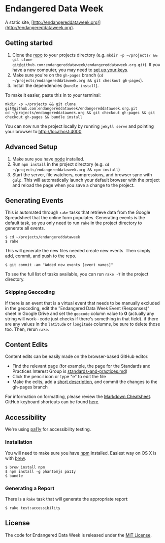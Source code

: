 # Endangered Data Week

A static site, [http://endangereddataweek.org/](http://endangereddataweek.org).

## Getting started

1. Clone the [repo](https://github.com/endangereddataweek/endangereddataweek.org) to your projects directory (e.g. `mkdir -p ~/projects/ && git clone git@github.com:endangereddataweek/endangereddataweek.org.git`). If you have a new computer, you may need to [set up your keys](https://help.github.com/articles/generating-ssh-keys/).
2. Make sure you're on the `gh-pages` branch (`cd ~/projects/endangereddataweek.org && git checkout gh-pages`).
3. Install the dependencies (`bundle install`).

To make it easier, paste this in to your terminal:

```
mkdir -p ~/projects && git clone git@github.com:endangereddataweek/endangereddataweek.org.git
cd ~/projects/endangereddataweek.org && git checkout gh-pages && git checkout gh-pages && bundle install
```

You can now run the project locally by running `jekyll serve` and pointing your browser to <http://localhost:4000>

## Advanced Setup

1. Make sure you have [node](https://nodejs.org/en/download/) installed.
2. Run `npm install` in the project directory (e.g. `cd ~/projects/endangereddataweek.org && npm install`)
3. Start the server, file watchers, compressions, and browser sync with `gulp`. This will automatically launch your default browser with the project and reload the page when you save a change to the project.

## Generating Events

This is automated through `rake` tasks that retrieve data from the Google Spreadsheet that the online form populates. Generating events is the default task, so you only need to run `rake` in the project directory to generate all events.

```
$ cd ~/projects/endangereddataweek
$ rake
```

This will generate the new files needed create new events. Then simply add, commit, and push to the repo.

```
$ git commit -am "Added new events [event names]"
```

To see the full list of tasks available, you can run `rake -T` in the project directory.

### Skipping Geocoding

If there is an event that is a virtual event that needs to be manually excluded in the geocoding, edit the "Endangered Data Week Event (Responses)" sheet in Google Drive and set the `geocode` column value to **0** (actually any string will work--code just checks if there's something in that field). if there are any values in the `latitude` or `longitude` columns, be sure to delete those too. Then, rerun `rake`.

## Content Edits

Content edits can be easily made on the browser-based GitHub editor.
- Find the relevant page (for example, the page for the Standards and
  Practices Interest Group is
[standards-and-practices.md](https://github.com/clirdlf/ndsa.org/blob/gh-pages/standards-and-practices.md))
- Click the pencil icon or type "e" to edit the file
- Make the edits, add a [short description](http://chris.beams.io/posts/git-commit/), and commit the changes to the
  gh-pages branch

For information on formatting, please review the [Markdown
  Cheatsheet](https://github.com/adam-p/markdown-here/wiki/Markdown-Cheatsheet). GitHub keyboard shortcuts can be found
[here](https://help.github.com/articles/using-keyboard-shortcuts/).


## Accessibility

We're using [pa11y](https://github.com/nature/pa11y) for accessibility testing.

### Installation

You will need to make sure you have [npm](https://www.npmjs.com/) installed.
Easiest way on OS X is with [brew](http://brew.sh/).

```
$ brew install npm
$ npm install -g phantomjs pa11y
$ bundle
```

### Generating a Report

There is a `Rake` task that will generate the appropriate report:

```
$ rake test:accessibility
```

## License

The code for Endangered Data Week is released under the [MIT License](LICENSE).
